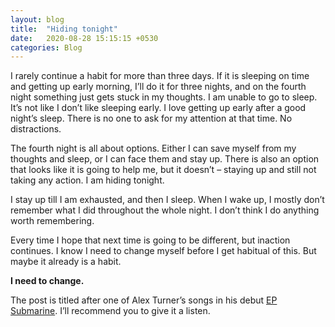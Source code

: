 ```yaml
---
layout: blog
title:  "Hiding tonight"
date:   2020-08-28 15:15:15 +0530
categories: Blog
---
```

I rarely continue a habit for more than three days. If it is sleeping on time and getting up early morning, I’ll do it for three nights, and on the fourth night something just gets stuck in my thoughts. I am unable to go to sleep. It’s not like I don’t like sleeping early. I love getting up early after a good night’s sleep. There is no one to ask for my attention at that time. No distractions.

The fourth night is all about options. Either I can save myself from my thoughts and sleep, or I can face them and stay up. There is also an option that looks like it is going to help me, but it doesn’t – staying up and still not taking any action. I am hiding tonight.

I stay up till I am exhausted, and then I sleep. When I wake up, I mostly don’t remember what I did throughout the whole night. I don’t think I do anything worth remembering.

Every time I hope that next time is going to be different, but inaction continues. I know I need to change myself before I get habitual of this. But maybe it already is a habit.

**I need to change.**

The post is titled after one of Alex Turner’s songs in his debut [EP Submarine](https://album.link/i/422325910). I’ll recommend you to give it a listen.